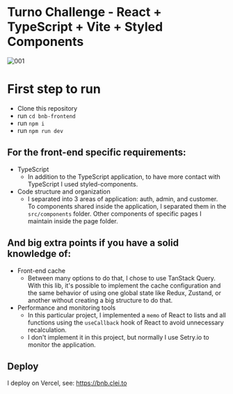 # Turno Challenge - React + TypeScript + Vite + Styled Components



![001](https://github.com/cleitokarloh/bnb-frontend/assets/5879585/c003e3c9-99ec-40e4-abc2-9abd3b049492)



# First step to run
- Clone this repository
- run `cd bnb-frontend`
- run `npm i`
- run `npm run dev`

## For the front-end specific requirements:
- TypeScript
  - In addition to the TypeScript application, to have more contact with TypeScript I used styled-components.
- Code structure and organization
  - I separated into 3 areas of application: auth, admin, and customer. To components shared inside the application, I separated them in the `src/components` folder. Other components of specific pages I maintain inside the page folder.
 
## And big extra points if you have a solid knowledge of:
- Front-end cache
  - Between many options to do that, I chose to use TanStack Query. With this lib, it's possible to implement the cache configuration and the same behavior of using one global state like Redux, Zustand, or another without creating a big structure to do that.
- Performance and monitoring tools
  - In this particular project, I implemented a `memo` of React to lists and all functions using the `useCallback` hook of React to avoid unnecessary recalculation.
  - I don't implement it in this project, but normally I use Setry.io to monitor the application.
 
## Deploy
I deploy on Vercel, see: https://bnb.clei.to
